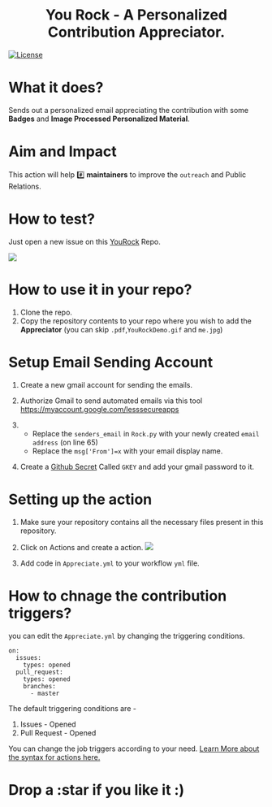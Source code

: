 <h1 align="center">You Rock - A Personalized Contribution Appreciator.</h1>

[![License](https://img.shields.io/badge/license-MIT-brightgreen.svg)](https://opensource.org/licenses/MIT)

# What it does?

Sends out a personalized email appreciating the contribution with some **Badges** and **Image Processed Personalized Material**.

# Aim and Impact

This action will help :hash: **maintainers** to improve the `outreach` and Public Relations.

# How to test?

Just open a new issue on this [YouRock](https://github.com/TheShubham99/YouRock) Repo.

![](./YouRockDemo.gif)

# How to use it in your repo?

1. Clone the repo.
2. Copy the repository contents to your repo where you wish to add the **Appreciator** (you can skip `.pdf`,`YouRockDemo.gif` and `me.jpg`)

# Setup Email Sending Account

1. Create a new gmail account for sending the emails.
2. Authorize Gmail to send automated emails via this tool https://myaccount.google.com/lesssecureapps
3. - Replace the `senders_email` in `Rock.py` with your newly created `email address` (on line 65)
   - Replace the `msg['From']=x` with your email display name.

4. Create a [Github Secret](https://docs.github.com/en/actions/configuring-and-managing-workflows/creating-and-storing-encrypted-secrets) Called `GKEY` and add your gmail password to it.

# Setting up the action

1. Make sure your repository contains all the necessary files present in this repository.
2. Click on Actions and create a action.
   ![](https://docs.github.com/assets/images/help/repository/actions-tab.png)

3. Add code in `Appreciate.yml` to your workflow `yml` file.

# How to chnage the contribution triggers?

you can edit the `Appreciate.yml` by changing the triggering conditions.

```
on:
  issues:
    types: opened
  pull_request:
    types: opened
    branches:
      - master
```

The default triggering conditions are -

1.  Issues - Opened
2.  Pull Request - Opened

You can change the job triggers according to your need.
[Learn More about the syntax for actions here.](https://docs.github.com/en/actions/reference/workflow-syntax-for-github-actions)

# Drop a :star if you like it :)
